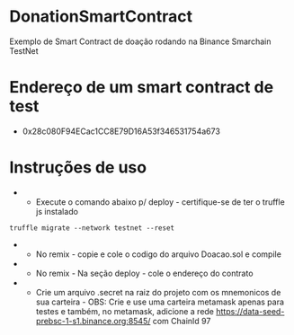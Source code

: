 # DonationSmartContract
Exemplo de Smart Contract de doação rodando na Binance Smarchain TestNet

# Endereço de um smart contract de test
* 0x28c080F94ECac1CC8E79D16A53f346531754a673


# Instruções de uso
* - Execute o comando abaixo p/ deploy - certifique-se de ter o truffle js instalado
```
truffle migrate --network testnet --reset
```

* - No remix - copie e cole o codigo do arquivo Doacao.sol e compile
* - No remix - Na seção deploy - cole o endereço do contrato
* - Crie um arquivo .secret na raiz do projeto com os mnemonicos de sua carteira - OBS: Crie e use uma carteira metamask apenas para testes e também, no metamask, adicione a rede https://data-seed-prebsc-1-s1.binance.org:8545/ com ChainId 97 

